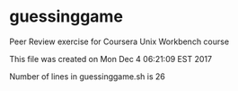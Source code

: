 # guessinggame
Peer Review exercise for Coursera Unix Workbench course

This file was created on Mon Dec  4 06:21:09 EST 2017

Number of lines in guessinggame.sh is 26

